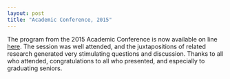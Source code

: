```yaml
---
layout: post
title: "Academic Conference, 2015"
---
```


The program from the 2015 Academic Conference is now available on line [here](http://news.holycross.edu/wp-content/uploads/2015/04/ACProgram2015.pdf).  The session was well attended, and the juxtapositions of related research generated very stimulating questions and discussion.  Thanks to all who attended, congratulations to all who presented, and especially to graduating seniors.
